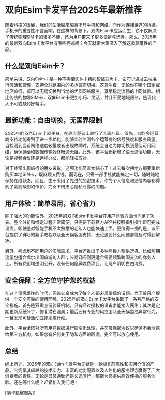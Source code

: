 # 双向Esim卡发平台2025年最新推荐

随着科技的发展，我们的生活越来越离不开手机和网络。而作为连接世界的桥梁，手机卡的重要性不言而喻。在这样的背景下，双向Esim卡应运而生，它不仅解决了传统物理SIM卡的诸多不便，还为用户带来了更多便捷与选择。那么，2025年的最新双向Esim卡发平台有哪些亮点呢？今天就带大家深入了解这款颠覆性的产品。

## 什么是双向Esim卡？

简单来说，双向Esim卡是一种不需要实体卡槽的智能芯片卡。它可以通过云端进行激活和管理，支持全球范围内的多运营商切换。这意味着，无论你在哪个国家或地区旅行，都可以无缝切换到当地的优质网络服务，享受稳定流畅的上网体验。相比传统的物理SIM卡，双向Esim卡更加小巧、灵活，并且不受地域限制，是现代人不可或缺的好帮手。

## 最新功能：自由切换，无国界限制

2025年的双向Esim卡发平台，在原有基础上进行了全面升级。首先，它的多运营商支持功能得到了进一步优化，能够实时监测各个运营商的信号强度和服务质量。当检测到当前网络速度较慢或者出现故障时，系统会自动为你切换到最佳可用网络，确保通话和数据传输始终畅通无阻。此外，该平台还新增了语音通话功能，无论是视频会议还是远程办公，都能轻松应对。

对于经常出国旅行的朋友来说，这项功能简直太贴心了！过去每次换地方都要重新购买本地SIM卡，既麻烦又费钱。而现在，只需一部手机就能搞定一切，随时随地保持在线状态。而且，由于采用了先进的加密技术，你的个人信息和通信内容都得到了最高级别的保护，完全不用担心隐私泄露的问题。

## 用户体验：简单易用，省心省力

除了强大的功能性外，2025年的双向Esim卡发平台在用户体验方面也下足了功夫。整个注册和绑定过程非常简便，只需要下载官方APP并按照指引操作即可完成设置。即使是对智能手机不太熟悉的老年人也能快速上手。更值得一提的是，该平台提供了详尽的新手教程以及全天候客服支持，无论遇到什么问题都能及时得到解决。

另外，考虑到不同用户的实际需求，平台还推出了多种套餐方案供选择。比如短期流量包适合偶尔出国旅游的人群；长期订阅则更适合需要频繁跨国交流的商务人士。所有费用均透明公开，没有任何隐藏收费项目，让用户明明白白消费。

## 安全保障：全方位守护您的权益

在这个信息爆炸的时代，网络安全成为了每个人都必须重视的话题。为了给用户提供一个安全可靠的使用环境，2025年的双向Esim卡发平台采取了一系列严格的安全措施。首先是双重身份验证机制，只有经过授权的设备才能接入网络；其次是定期更新系统补丁，修复潜在漏洞；最后还有专业的风控团队全天候监控异常行为，一旦发现可疑活动立即采取行动。

此外，平台承诺对所有用户数据进行匿名化处理，并签署保密协议以确保不会泄露给第三方机构。如果您有任何关于隐私方面的顾虑，完全可以放心使用。

## 总结

综上所述，2025年的双向Esim卡发平台无疑是一款极具前瞻性和实用价值的产品。它凭借其卓越的技术实力、丰富的功能配置以及人性化的服务理念赢得了广大消费者的青睐。无论是日常通勤还是长途旅行，都能为您提供高效便捷的服务体验。还在等什么呢？赶紧加入我们吧！

[[購卡點擊聯系](https://t.me/s/SXDXQF)]]